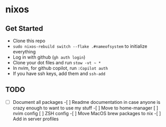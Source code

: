 # nixos

## Get Started

- Clone this repo
- `sudo nixos-rebuild switch --flake .#nameofsystem` to initialize everything
- Log in with github (`gh auth login`)
- Clone your dot files and run `stow -vt ~ *`
- In nvim, for github copilot, run `:Copilot auth`
- If you have ssh keys, add them and `ssh-add`

## TODO

-[ ] Document all packages -[ ] Readme documentation in case anyone is crazy enough to want to use my stuff -[ ] Move to home-manager
[ ] nvim config
[ ] ZSH config -[ ] Move MacOS brew packages to nix -[ ] Add in server profiles

